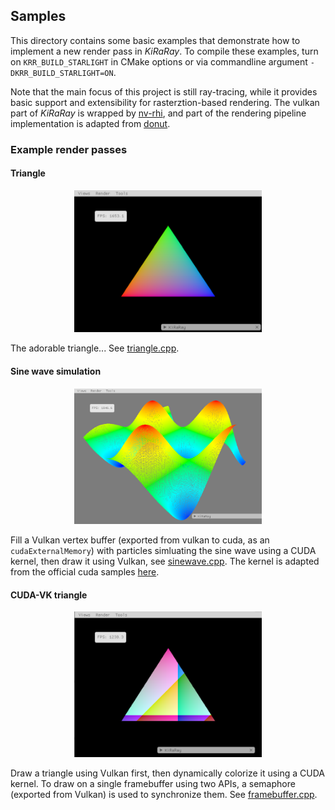 ## Samples

This directory contains some basic examples that demonstrate how to implement a new render pass in *KiRaRay*. To compile these examples, turn on `KRR_BUILD_STARLIGHT` in CMake options or via commandline argument `-DKRR_BUILD_STARLIGHT=ON`.

Note that the main focus of this project is still ray-tracing, while it provides basic support and extensibility for rasterztion-based rendering. The vulkan part of *KiRaRay* is wrapped by [nv-rhi](https://github.com/NVIDIAGameWorks/nvrhi), and part of the rendering pipeline implementation is adapted from [donut](https://github.com/NVIDIAGameWorks/donut).

### Example render passes

#### Triangle

<p align=center>
<img src=images/triangle.png width="300">

The adorable triangle... See [triangle.cpp](passes/triangle.cpp).

#### Sine wave simulation

<p align=center>
<img src=images/sinewave.png width="300">

Fill a Vulkan vertex buffer (exported from vulkan to cuda, as an `cudaExternalMemory`) with particles simluating the sine wave using a CUDA kernel, then draw it using Vulkan, see [sinewave.cpp](passes/sinewave.cpp). The kernel is adapted from the official cuda samples [here](https://github.com/NVIDIA/cuda-samples/tree/master/Samples/5_Domain_Specific/simpleVulkan).

#### CUDA-VK triangle

<p align=center>
<img src=images/vk-cuda.png width="300">

Draw a triangle using Vulkan first, then dynamically colorize it using a CUDA kernel. To draw on a single framebuffer using two APIs, a semaphore (exported from Vulkan) is used to synchronize them. See [framebuffer.cpp](passes/framebuffer.cpp).